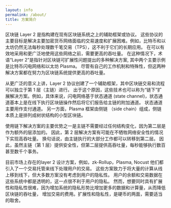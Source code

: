 ```yaml
---
layout: info
permalink: /about/
title: 方案简介
---
```


区块链 Layer 2 是指构建在现有区块链系统之上的辅助框架或协议。 这些协议的主要目标是解决主要加密货币网络面临的交易速度和扩展困难。例如，比特币和以太坊仍然无法每秒处理数千笔交易（TPS），这不利于它们的长期应用。 在可以有效地采用和更广泛地使用这些网络之前，需要更高的吞吐量。
在这种情况下，术语“Layer 2”是指针对区块链可扩展性问题提出的多种解决方案, 其中两个主要示例是比特币闪电网络和以太坊 Plasma。 尽管有自己的工作机制和特殊性，但这两种解决方案都在努力为区块链系统提供更高的吞吐量。



从更广泛的意义上讲，Layer 2 协议创建了一个辅助框架，其中区块链交易和流程可以独立于第 1 层（主链）进行。 出于这个原因，这些技术也可以称为“链下”扩展解决方案。例如，具体来说，闪电网络基于状态通道 (state channel)，状态通道基本上是在线下执行区块链操作然后将它们报告给主链的附加通道。 状态通道主要用作支付通道。 另一方面，Plasma 框架由侧链 （side chain）组成，侧链本质上是排列成树状结构的小型区块链。

使用链下解决方案的主要优势之一是主链不需要经过任何结构变化，因为第二层是作为额外的层添加的。 因此，第 2 层解决方案有可能在不牺牲网络安全性的情况下实现高吞吐量。
换句话说，由主链执行的大部分工作都可以转移到第二层。 因此，虽然主链（第 1 层）提供安全性，但第二层提供高吞吐量，每秒能够执行数百甚至数千个事务。

目前市场上存在的layer 2 设计方案，例如，zk-Rollup，Plasma, Nocust 他们都引入了一个交易托管来线下处理用户的交易。 这些方案致力于将大量的计算从线上移到线下，但大多数方案没有考虑到用户的隐私性。 用户的余额和交易数据在这些系统中都是透明的，这一点很不利于用户的隐私。 然而，想要同时具有扩展性和隐私性很难，因为增加系统的隐私形势比增加更多的数据和计算量，从而降低区块链的吞吐量， 增加交易的费用。扩展性和隐私性，是硬币的两面，需要适当的取舍。